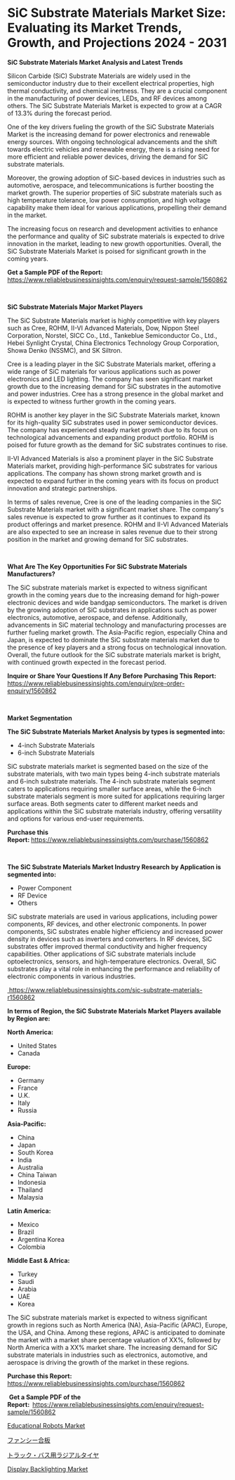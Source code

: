 <p><h1>SiC Substrate Materials Market Size: Evaluating its Market Trends, Growth, and Projections 2024 - 2031</h1></p><p><strong>SiC Substrate Materials Market Analysis and Latest Trends</strong></p>
<p><p>Silicon Carbide (SiC) Substrate Materials are widely used in the semiconductor industry due to their excellent electrical properties, high thermal conductivity, and chemical inertness. They are a crucial component in the manufacturing of power devices, LEDs, and RF devices among others. The SiC Substrate Materials Market is expected to grow at a CAGR of 13.3% during the forecast period.</p><p>One of the key drivers fueling the growth of the SiC Substrate Materials Market is the increasing demand for power electronics and renewable energy sources. With ongoing technological advancements and the shift towards electric vehicles and renewable energy, there is a rising need for more efficient and reliable power devices, driving the demand for SiC substrate materials.</p><p>Moreover, the growing adoption of SiC-based devices in industries such as automotive, aerospace, and telecommunications is further boosting the market growth. The superior properties of SiC substrate materials such as high temperature tolerance, low power consumption, and high voltage capability make them ideal for various applications, propelling their demand in the market.</p><p>The increasing focus on research and development activities to enhance the performance and quality of SiC substrate materials is expected to drive innovation in the market, leading to new growth opportunities. Overall, the SiC Substrate Materials Market is poised for significant growth in the coming years.</p></p>
<p><strong>Get a Sample PDF of the Report:&nbsp;</strong> <a href="https://www.reliablebusinessinsights.com/enquiry/request-sample/1560862">https://www.reliablebusinessinsights.com/enquiry/request-sample/1560862</a></p>
<p>&nbsp;</p>
<p><strong>SiC Substrate Materials Major Market Players</strong></p>
<p><p>The SiC Substrate Materials market is highly competitive with key players such as Cree, ROHM, II-VI Advanced Materials, Dow, Nippon Steel Corporation, Norstel, SICC Co., Ltd., Tankeblue Semiconductor Co., Ltd., Hebei Synlight Crystal, China Electronics Technology Group Corporation, Showa Denko (NSSMC), and SK Siltron. </p><p>Cree is a leading player in the SiC Substrate Materials market, offering a wide range of SiC materials for various applications such as power electronics and LED lighting. The company has seen significant market growth due to the increasing demand for SiC substrates in the automotive and power industries. Cree has a strong presence in the global market and is expected to witness further growth in the coming years.</p><p>ROHM is another key player in the SiC Substrate Materials market, known for its high-quality SiC substrates used in power semiconductor devices. The company has experienced steady market growth due to its focus on technological advancements and expanding product portfolio. ROHM is poised for future growth as the demand for SiC substrates continues to rise.</p><p>II-VI Advanced Materials is also a prominent player in the SiC Substrate Materials market, providing high-performance SiC substrates for various applications. The company has shown strong market growth and is expected to expand further in the coming years with its focus on product innovation and strategic partnerships.</p><p>In terms of sales revenue, Cree is one of the leading companies in the SiC Substrate Materials market with a significant market share. The company's sales revenue is expected to grow further as it continues to expand its product offerings and market presence. ROHM and II-VI Advanced Materials are also expected to see an increase in sales revenue due to their strong position in the market and growing demand for SiC substrates.</p></p>
<p>&nbsp;</p>
<p><strong>What Are The Key Opportunities For SiC Substrate Materials Manufacturers?</strong></p>
<p><p>The SiC substrate materials market is expected to witness significant growth in the coming years due to the increasing demand for high-power electronic devices and wide bandgap semiconductors. The market is driven by the growing adoption of SiC substrates in applications such as power electronics, automotive, aerospace, and defense. Additionally, advancements in SiC material technology and manufacturing processes are further fueling market growth. The Asia-Pacific region, especially China and Japan, is expected to dominate the SiC substrate materials market due to the presence of key players and a strong focus on technological innovation. Overall, the future outlook for the SiC substrate materials market is bright, with continued growth expected in the forecast period.</p></p>
<p><strong>Inquire or Share Your Questions If Any Before Purchasing This Report:</strong> <a href="https://www.reliablebusinessinsights.com/enquiry/pre-order-enquiry/1560862">https://www.reliablebusinessinsights.com/enquiry/pre-order-enquiry/1560862</a></p>
<p>&nbsp;</p>
<p><strong>Market Segmentation</strong></p>
<p><strong>The SiC Substrate Materials Market Analysis by types is segmented into:</strong></p>
<p><ul><li>4-inch Substrate Materials</li><li>6-inch Substrate Materials</li></ul></p>
<p><p>SiC substrate materials market is segmented based on the size of the substrate materials, with two main types being 4-inch substrate materials and 6-inch substrate materials. The 4-inch substrate materials segment caters to applications requiring smaller surface areas, while the 6-inch substrate materials segment is more suited for applications requiring larger surface areas. Both segments cater to different market needs and applications within the SiC substrate materials industry, offering versatility and options for various end-user requirements.</p></p>
<p><strong>Purchase this Report:&nbsp;</strong><a href="https://www.reliablebusinessinsights.com/purchase/1560862">https://www.reliablebusinessinsights.com/purchase/1560862</a></p>
<p>&nbsp;</p>
<p><strong>The SiC Substrate Materials Market Industry Research by Application is segmented into:</strong></p>
<p><ul><li>Power Component</li><li>RF Device</li><li>Others</li></ul></p>
<p><p>SiC substrate materials are used in various applications, including power components, RF devices, and other electronic components. In power components, SiC substrates enable higher efficiency and increased power density in devices such as inverters and converters. In RF devices, SiC substrates offer improved thermal conductivity and higher frequency capabilities. Other applications of SiC substrate materials include optoelectronics, sensors, and high-temperature electronics. Overall, SiC substrates play a vital role in enhancing the performance and reliability of electronic components in various industries.</p></p>
<p><a href="https://www.reliablebusinessinsights.com/sic-substrate-materials-r1560862">&nbsp;https://www.reliablebusinessinsights.com/sic-substrate-materials-r1560862</a></p>
<p><strong>In terms of Region, the SiC Substrate Materials Market Players available by Region are:</strong></p>
<p>
    <p> <strong> North America: </strong>
        <ul>
            <li>United States</li>
            <li>Canada</li>
        </ul>
        </p> 
    <p> <strong> Europe: </strong>
        <ul>
            <li>Germany</li>
            <li>France</li>
            <li>U.K.</li>
            <li>Italy</li>
            <li>Russia</li>
        </ul>
        </p> 
    <p> <strong> Asia-Pacific: </strong>
        <ul>
            <li>China</li>
            <li>Japan</li>
            <li>South Korea</li>
            <li>India</li>
            <li>Australia</li>
            <li>China Taiwan</li>
            <li>Indonesia</li>
            <li>Thailand</li>
            <li>Malaysia</li>
        </ul>
        </p> 
    <p> <strong> Latin America: </strong>
        <ul>
            <li>Mexico</li>
            <li>Brazil</li>
            <li>Argentina Korea</li>
            <li>Colombia</li>
        </ul>
        </p> 
    <p> <strong> Middle East & Africa: </strong>
        <ul>
            <li>Turkey</li>
            <li>Saudi</li>
            <li>Arabia</li>
            <li>UAE</li>
            <li>Korea</li>
        </ul>
    </p>
    </p>
<p><p>The SiC substrate materials market is expected to witness significant growth in regions such as North America (NA), Asia-Pacific (APAC), Europe, the USA, and China. Among these regions, APAC is anticipated to dominate the market with a market share percentage valuation of XX%, followed by North America with a XX% market share. The increasing demand for SiC substrate materials in industries such as electronics, automotive, and aerospace is driving the growth of the market in these regions.</p></p>
<p><strong>Purchase this Report: </strong><a href="https://www.reliablebusinessinsights.com/purchase/1560862">https://www.reliablebusinessinsights.com/purchase/1560862</a></p>
<p>&nbsp;<strong>Get a Sample PDF of the Report:&nbsp;&nbsp;</strong><a href="https://www.reliablebusinessinsights.com/enquiry/request-sample/1560862">https://www.reliablebusinessinsights.com/enquiry/request-sample/1560862</a></p>
<p><strong></strong></p>
<p><p><a href="https://github.com/nicoletavirag/Market-Research-Report-List-4/blob/main/educational-robots-market.md">Educational Robots Market</a></p><p><a href="https://github.com/reliezer65/Market-Research-Report-List-1/blob/main/8649040147990.md">ファンシー合板</a></p><p><a href="https://github.com/tanyaali3/Market-Research-Report-List-1/blob/main/5896953147991.md">トラック・バス用ラジアルタイヤ</a></p><p><a href="https://github.com/mauripalmi/Market-Research-Report-List-4/blob/main/display-backlighting-market.md">Display Backlighting Market</a></p></p>